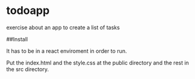 # todoapp
exercise about an app to create a list of tasks

##Install

It has to be in a react enviroment in order to run. 

Put the index.html and the style.css at the public directory and the rest in the src directory.
